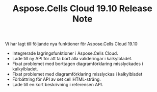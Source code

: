 ﻿---
title: Aspose.Cells Cloud 19.10 Release Note
second_title: Aspose.Cells Cloud Documen
type: docs
url: /sv/aspose-cells-cloud-19-10-release-notes/
description: Aspose.Cells Cloud stöder Excel för att skapa, konvertera, sammanfoga, dela, skydda, inre objektoperation och så vidare
weight: 30
---
Vi har lagt till följande nya funktioner för Aspose.Cells Cloud 19.10

- Integrerade lagringsfunktioner i Aspose.Cells Cloud.
- Lade till ny API för att ta bort alla valideringar i kalkylbladet.
- Fixat problemet med borttagen diagramförklaring misslyckades i kalkylbladet.
- Fixat problemet med diagramförklaring misslyckas i kalkylbladet
- Förbättring för API av set cell HTML-sträng.
- Lade till en kort beskrivning i referensen API.
